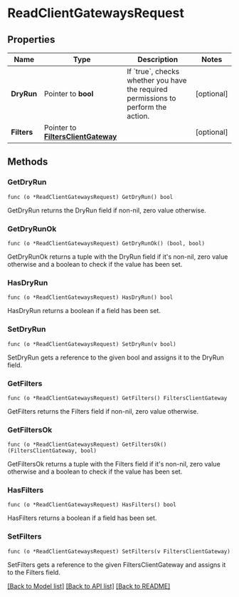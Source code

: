 # ReadClientGatewaysRequest

## Properties

Name | Type | Description | Notes
------------ | ------------- | ------------- | -------------
**DryRun** | Pointer to **bool** | If &#x60;true&#x60;, checks whether you have the required permissions to perform the action. | [optional] 
**Filters** | Pointer to [**FiltersClientGateway**](FiltersClientGateway.md) |  | [optional] 

## Methods

### GetDryRun

`func (o *ReadClientGatewaysRequest) GetDryRun() bool`

GetDryRun returns the DryRun field if non-nil, zero value otherwise.

### GetDryRunOk

`func (o *ReadClientGatewaysRequest) GetDryRunOk() (bool, bool)`

GetDryRunOk returns a tuple with the DryRun field if it's non-nil, zero value otherwise
and a boolean to check if the value has been set.

### HasDryRun

`func (o *ReadClientGatewaysRequest) HasDryRun() bool`

HasDryRun returns a boolean if a field has been set.

### SetDryRun

`func (o *ReadClientGatewaysRequest) SetDryRun(v bool)`

SetDryRun gets a reference to the given bool and assigns it to the DryRun field.

### GetFilters

`func (o *ReadClientGatewaysRequest) GetFilters() FiltersClientGateway`

GetFilters returns the Filters field if non-nil, zero value otherwise.

### GetFiltersOk

`func (o *ReadClientGatewaysRequest) GetFiltersOk() (FiltersClientGateway, bool)`

GetFiltersOk returns a tuple with the Filters field if it's non-nil, zero value otherwise
and a boolean to check if the value has been set.

### HasFilters

`func (o *ReadClientGatewaysRequest) HasFilters() bool`

HasFilters returns a boolean if a field has been set.

### SetFilters

`func (o *ReadClientGatewaysRequest) SetFilters(v FiltersClientGateway)`

SetFilters gets a reference to the given FiltersClientGateway and assigns it to the Filters field.


[[Back to Model list]](../README.md#documentation-for-models) [[Back to API list]](../README.md#documentation-for-api-endpoints) [[Back to README]](../README.md)


